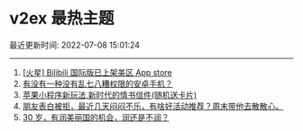 # v2ex 最热主题

最近更新时间: 2022-07-08 15:01:24

--- 
1. [[火星] Bilibili 国际版已上架美区 App store](https://www.v2ex.com/t/864812) 
2. [有没有一种没有乱七八糟权限的安卓手机？](https://www.v2ex.com/t/864819) 
3. [苹果小程序新玩法,新时代的情书信件(随机送卡片)](https://www.v2ex.com/t/864835) 
4. [朋友表白被拒，最近几天闷闷不乐，有啥好活动推荐？周末带他去散散心。](https://www.v2ex.com/t/864878) 
5. [30 岁，有润美丽国的机会，润还是不润？](https://www.v2ex.com/t/864889) 
